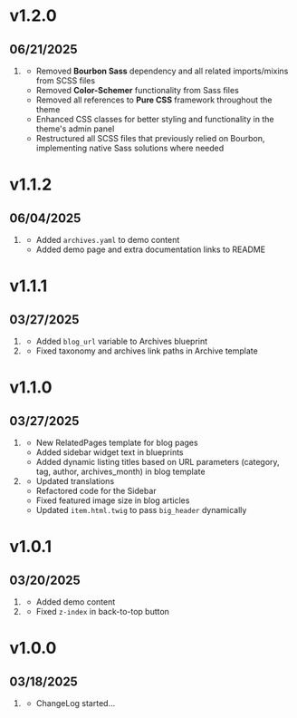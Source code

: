 # v1.2.0
## 06/21/2025

1. [](#improved)
    * Removed **Bourbon Sass** dependency and all related imports/mixins from SCSS files
    * Removed **Color-Schemer** functionality from Sass files
    * Removed all references to **Pure CSS** framework throughout the theme
    * Enhanced CSS classes for better styling and functionality in the theme's admin panel
    * Restructured all SCSS files that previously relied on Bourbon, implementing native Sass solutions where needed

# v1.1.2
## 06/04/2025

1. [](#improved)
    * Added `archives.yaml` to demo content
    * Added demo page and extra documentation links to README 

# v1.1.1
## 03/27/2025

1. [](#improved)
    * Added `blog_url` variable to Archives blueprint 
2. [](#bugfix)
    * Fixed taxonomy and archives link paths in Archive template

# v1.1.0
## 03/27/2025

1. [](#new)
    * New RelatedPages template for blog pages
    * Added sidebar widget text in blueprints
    * Added dynamic listing titles based on URL parameters (category, tag, author, archives_month) in blog template
2. [](#improved)
    * Updated translations
    * Refactored code for the Sidebar
    * Fixed featured image size in blog articles
    * Updated `item.html.twig` to pass `big_header` dynamically

# v1.0.1
## 03/20/2025

1. [](#new)
    * Added demo content
2. [](#bugfix)
    * Fixed `z-index` in back-to-top button

# v1.0.0
## 03/18/2025

1. [](#new)
    * ChangeLog started...

